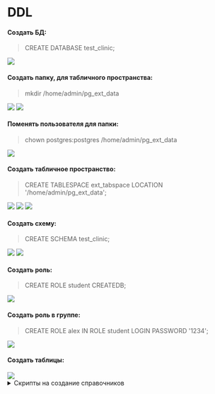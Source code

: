 # DDL
#### Создать БД:
> CREATE DATABASE test_clinic;
<image src="https://github.com/ArinichElena/DDL/blob/main/СоздатьБД.png">

#### Создать папку, для табличного пространства:
> mkdir /home/admin/pg_ext_data
<image src="https://github.com/ArinichElena/DDL/blob/main/Создать%20папку%20(1).png">
<image src="https://github.com/ArinichElena/DDL/blob/main/Создать%20папку%20(2).png">

#### Поменять пользователя для папки:
> chown postgres:postgres /home/admin/pg_ext_data
<image src="https://github.com/ArinichElena/DDL/blob/main/Поменять%20пользователя%20для%20папки.png"> 

#### Создать табличное пространство:
> CREATE TABLESPACE ext_tabspace LOCATION '/home/admin/pg_ext_data';
<image src="https://github.com/ArinichElena/DDL/blob/main/Создать%20ТП%20(1).png"> 
<image src="https://github.com/ArinichElena/DDL/blob/main/Создать%20ТП%20(2).png">
<image src="https://github.com/ArinichElena/DDL/blob/main/Создать%20ТП%20(3).png">
  
#### Создать схему:
> CREATE SCHEMA test_clinic;
<image src="https://github.com/ArinichElena/DDL/blob/main/Создать%20схему.png">
<image src="https://github.com/ArinichElena/DDL/blob/main/Посмотреть%20схемы.png">
  
#### Создать роль:
> CREATE ROLE student CREATEDB;
<image src="https://github.com/ArinichElena/DDL/blob/main/Создать%20роли.png">
  
#### Создать роль в группе:
> CREATE ROLE alex IN ROLE student LOGIN PASSWORD '1234';
<image src="https://github.com/ArinichElena/DDL/blob/main/Создать%20роль%20в%20группе.png">
  
#### Создать таблицы:
<image src="https://github.com/ArinichElena/DDL/blob/main/Талицы%20по%20схемам.png">

<details>
  <summary>Скрипты на создание справочников</summary>
> create table patient (  
> id BIGSERIAL primary key,  
> surname VARCHAR(100) not null,  
> name VARCHAR(100) not null,  
> patronymic VARCHAR(100),  
> birthday DATE,  
> medical_policy BIGINT UNIQUE,  
> gender VARCHAR(32)  
> ) tablespace ext_tabspace;  

